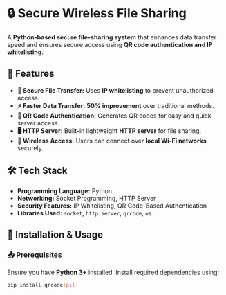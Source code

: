 # 🔒 Secure Wireless File Sharing  
A **Python-based secure file-sharing system** that enhances data transfer speed and ensures secure access using **QR code authentication and IP whitelisting**.

## 📌 Features  
- **🔐 Secure File Transfer:** Uses **IP whitelisting** to prevent unauthorized access.  
- **⚡ Faster Data Transfer:** **50% improvement** over traditional methods.  
- **📜 QR Code Authentication:** Generates QR codes for easy and quick server access.  
- **🖥 HTTP Server:** Built-in lightweight **HTTP server** for file sharing.  
- **📡 Wireless Access:** Users can connect over **local Wi-Fi networks** securely.  

## 🛠 Tech Stack  
- **Programming Language:** Python  
- **Networking:** Socket Programming, HTTP Server  
- **Security Features:** IP Whitelisting, QR Code-Based Authentication  
- **Libraries Used:** `socket`, `http.server`, `qrcode`, `os`  

## 🚀 Installation & Usage  

### 📥 Prerequisites  
Ensure you have **Python 3+** installed. Install required dependencies using:  
```sh
pip install qrcode[pil]
